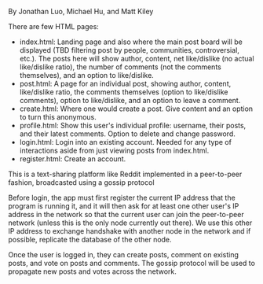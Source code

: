 By Jonathan Luo, Michael Hu, and Matt Kiley

There are few HTML pages:
- index.html: Landing page and also where the main post board will be displayed (TBD filtering post by people, communities, controversial, etc.).
The posts here will show author, content, net like/dislike (no actual like/dislike ratio), the number of comments (not the comments themselves), and an option to like/dislike.
- post.html: A page for an individual post, showing author, content, like/dislike ratio, the comments themselves (option to like/dislike comments), option to like/dislike, and an option to leave a comment.
- create.html: Where one would create a post. Give content and an option to turn this anonymous.
- profile.html: Show this user's individual profile: username,
their posts, and their latest comments. Option to delete and change password.
- login.html: Login into an existing account. Needed for any type of interactions
aside from just viewing posts from index.html.
- register.html: Create an account.

This is a text-sharing platform like Reddit implemented in a peer-to-peer fashion, broadcasted using a gossip protocol

Before login, the app must first register the current IP address that the program is running it,
and it will then ask for at least one other user's IP address in the network so that the current user can join the peer-to-peer network (unless this is the only node currently out there). We
use this other IP address to exchange handshake with another node in the network and if possible,
replicate the database of the other node.


Once the user is logged in, they can create posts, comment on existing posts, and vote on posts and comments. The gossip protocol will be used to propagate new posts and votes across the network.